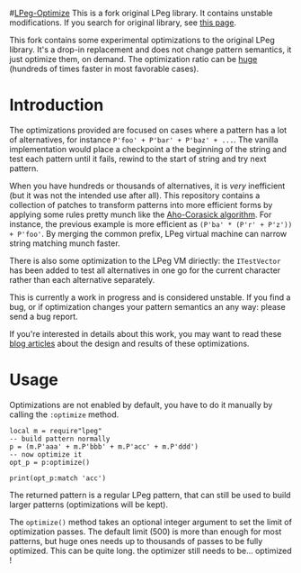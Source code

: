 #[LPeg-Optimize](https://github.com/jdesgats/lpeg)
This is a fork original LPeg library. It contains unstable modifications.
If you search for original library, see [this page](http://www.inf.puc-rio.br/~roberto/lpeg/lpeg.html).

This fork contains some experimental optimizations to the original LPeg
library. It's a drop-in replacement and does not change pattern semantics,
it just optimize them, on demand. The optimization ratio can be
[huge](http://mille337.net/index.php?d=2015/02/28/11/01/02-lets-optimize-lpeg---part-4-conclusion-and-benchmarks)
(hundreds of times faster in most favorable cases).

# Introduction

The optimizations provided are focused on cases where a pattern has a lot
of alternatives, for instance `P'foo' + P'bar' + P'baz' + ...`. The vanilla
implementation would place a checkpoint a the beginning of the string and test
each pattern until it fails, rewind to the start of string and try next
pattern.

When you have hundreds or thousands of alternatives, it is *very* inefficient
(but it was not the intended use after all). This repository contains a
collection of patches to transform patterns into more efficient forms by
applying some rules pretty munch like the
[Aho-Corasick algorithm](http://en.wikipedia.org/wiki/Aho%E2%80%93Corasick_string_matching_algorithm).
For instance, the previous example is more efficient as
`(P'ba' * (P'r' + P'z')) + P'foo'`. By merging the common prefix, LPeg virtual
machine can narrow string matching munch faster.

There is also some optimization to the LPeg VM diriectly: the `ITestVector`
has been added to test all alternatives in one go for the current character
rather than each alternative separately.

This is currently a work in progress and is considered unstable. If you find a
bug, or if optimization changes your pattern semantics an any way: please send
a bug report.

If you're interested in details about this work, you may want to read these
[blog articles](http://mille337.net/index.php?d=2015/02/22/14/28/35-lets-optimize-lpeg---part-1-introduction)
about the design and results of these optimizations.

# Usage

Optimizations are not enabled by default, you have to do it manually by calling
the `:optimize` method.

```
local m = require"lpeg"
-- build pattern normally
p = (m.P'aaa' + m.P'bbb' + m.P'acc' + m.P'ddd')
-- now optimize it
opt_p = p:optimize()

print(opt_p:match 'acc')
```

The returned pattern is a regular LPeg pattern, that can still be used to build
larger patterns (optimizations will be kept).

The `optimize()` method takes an optional integer argument to set the limit of
optimization passes. The default limit (500) is more than enough for most
patterns, but huge ones needs up to thousands of passes to be fully optimized.
This can be quite long. the optimizer still needs to be... optimized !

